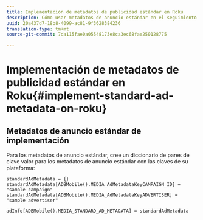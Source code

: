 ```yaml
---
title: Implementación de metadatos de publicidad estándar en Roku
description: Cómo usar metadatos de anuncio estándar en el seguimiento de anuncios en Roku.
uuid: 20a437d7-18b8-4099-ac81-9f3628384236
translation-type: tm+mt
source-git-commit: 7da115fae0a05548173e8ca3ec68fae250128775

---
```



# Implementación de metadatos de publicidad estándar en Roku{#implement-standard-ad-metadata-on-roku}

## Metadatos de anuncio estándar de implementación

Para los metadatos de anuncio estándar, cree un diccionario de pares de clave valor para los metadatos de anuncio estándar con las claves de su plataforma:

```
standardAdMetadata = {} 
standardAdMetadata[ADBMobile().MEDIA_AdMetadataKeyCAMPAIGN_ID] = "sample campaign" 
standardAdMetadata[ADBMobile().MEDIA_AdMetadataKeyADVERTISER] = "sample advertiser" 

adInfo[ADBMobile().MEDIA_STANDARD_AD_METADATA] = standardAdMetadata 
```

